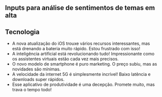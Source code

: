 ## Inputs para análise de sentimentos de temas em alta

## Tecnologia

- A nova atualização do iOS trouxe vários recursos interessantes, mas está drenando a bateria muito rápido. Estou frustrado com isso!
- A inteligência artificial está revolucionando tudo! Impressionante como os assistentes virtuais estão cada vez mais precisos.
- O novo modelo de smartphone é puro marketing. O preço subiu, mas as novidades são mínimas.
- A velocidade da internet 5G é simplesmente incrível! Baixo latência e downloads super rápidos.
- Esse aplicativo de produtividade é uma decepção. Promete muito, mas trava o tempo todo!

